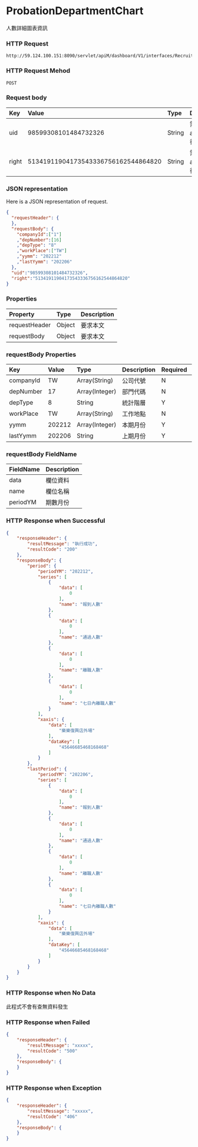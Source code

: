 # ProbationDepartmentChart
人數詳細圖表資訊

### HTTP Request
```
http://59.124.100.151:8090/servlet/apiM/dashboard/V1/interfaces/RecruitPass/ProbationDepartmentChart
```

### HTTP Request Mehod
```
POST
```

### Request body
| Key | Value | Type | Description |
|:----------|:-------------|:-----|:------------|
| uid | 98599308101484732326 | String | 需透過apiLogin取得
| right | 51341911904173543336756162544864820 | String | 需透過apiLogin取得 |

### JSON representation
Here is a JSON representation of request.
```json
{
  "requestHeader": {
  },
  "requestBody": {
    "companyId":["1"]
    ,"depNumber":[16]
    ,"depType": "8"
    ,"workPlace":["TW"]
    ,"yymm": "202212"
    ,"lastYymm": "202206"
  },
  "uid":"98599308101484732326",
  "right":"51341911904173543336756162544864820"
}
```

### Properties
| Property | Type | Description |
|:---------|:-----|:------------|
| requestHeader | Object | 要求本文 |
| requestBody | Object | 要求本文 |

### requestBody Properties
| Key | Value | Type | Description | Required | Format |
|:----------|:-------------|:-----|:------------|:------------|:------------|
| companyId | TW | Array(String) | 公司代號 | N | n/a |
| depNumber | 17 | Array(Integer) | 部門代碼 | N | n/a |
| depType | 8 | String| 統計階層 | Y | n/a |
| workPlace | TW | Array(String) | 工作地點 | N | n/a |
| yymm | 202212 | Array(Integer) | 本期月份 | Y | YYYYmm |
| lastYymm | 202206 | String | 上期月份 | Y | YYYYmm |

### requestBody FieldName
| FieldName | Description |
|:----------|:-------------|
| data | 欄位資料 |
| name | 欄位名稱 |
| periodYM | 期數月份 |

### HTTP Response when Successful
```json
{
    "responseHeader": {
        "resultMessage": "執行成功",
        "resultCode": "200"
    },
    "responseBody": {
        "period": {
            "periodYM": "202212",
            "series": [
                {
                    "data": [
                        0
                    ],
                    "name": "報到人數"
                },
                {
                    "data": [
                        0
                    ],
                    "name": "通過人數"
                },
                {
                    "data": [
                        0
                    ],
                    "name": "離職人數"
                },
                {
                    "data": [
                        0
                    ],
                    "name": "七日內離職人數"
                }
            ],
            "xaxis": {
                "data": [
                    "樂樂復興店外場"
                ],
                "dataKey": [
                    "45646685468168468"
                ]
            }
        },
        "lastPeriod": {
            "periodYM": "202206",
            "series": [
                {
                    "data": [
                        0
                    ],
                    "name": "報到人數"
                },
                {
                    "data": [
                        0
                    ],
                    "name": "通過人數"
                },
                {
                    "data": [
                        0
                    ],
                    "name": "離職人數"
                },
                {
                    "data": [
                        0
                    ],
                    "name": "七日內離職人數"
                }
            ],
            "xaxis": {
                "data": [
                    "樂樂復興店外場"
                ],
                "dataKey": [
                    "45646685468168468"
                ]
            }
        }
    }
}
```

### HTTP Response when No Data
此程式不會有查無資料發生

### HTTP Response when Failed
```json
{
    "responseHeader": {
        "resultMessage": "xxxxx",
        "resultCode": "500"
    },
    "responseBody": {
    }
}
```

### HTTP Response when Exception
```json
{
    "responseHeader": {
        "resultMessage": "xxxxx",
        "resultCode": "406"
    },
    "responseBody": {
    }
}
```
